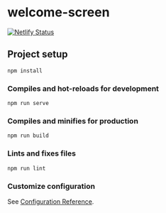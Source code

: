# welcome-screen

[![Netlify Status](https://api.netlify.com/api/v1/badges/81f3f910-a352-4811-abdf-8bf1cf6a6873/deploy-status)](https://app.netlify.com/sites/usgrp/deploys)



## Project setup
```
npm install
```

### Compiles and hot-reloads for development
```
npm run serve
```

### Compiles and minifies for production
```
npm run build
```

### Lints and fixes files
```
npm run lint
```

### Customize configuration
See [Configuration Reference](https://cli.vuejs.org/config/).
